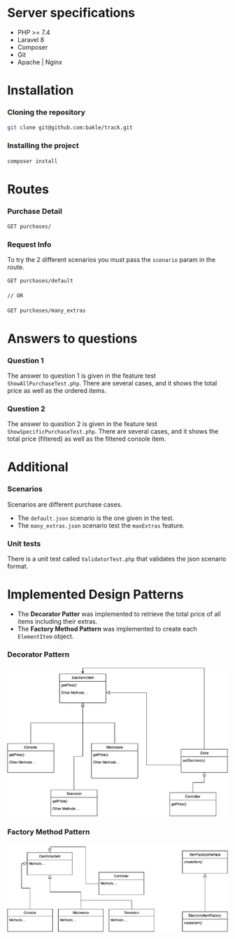 # Server specifications
* PHP >= 7.4
* Laravel 8
* Composer
* Git
* Apache | Nginx

# Installation

### Cloning the repository

```bash
git clone git@github.com:bakle/track.git
```

### Installing the project 

```bash
composer install
```

# Routes

### Purchase Detail
```bash
GET purchases/   
```

### Request Info
To try the 2 different scenarios you must pass the ``scenario`` param in the route.

```bash
GET purchases/default

// OR

GET purchases/many_extras
```

# Answers to questions

### Question 1
The answer to question 1 is given in the feature test ``ShowAllPurchaseTest.php``.
There are several cases, and it shows the total price as well as the ordered items.


### Question 2
The answer to question 2 is given in the feature test ``ShowSpecificPurchaseTest.php``.
There are several cases, and it shows the total price (filtered) as well as the filtered console item.

# Additional

### Scenarios
Scenarios are different purchase cases.

* The ``default.json`` scenario is the one given in the test.
* The ``many_extras.json`` scenario test the ``maxExtras`` feature.

### Unit tests
There is a unit test called ``ValidatorTest.php`` that validates the json scenario format.


# Implemented Design Patterns

* The **Decorator Patter** was implemented to retrieve the total price of all items including their extras.
* The **Factory Method Pattern** was implemented to create each ``ElementItem`` object.


### Decorator Pattern
![Decorator Pattern](./public/img/decorator_pattern.jpg)

### Factory Method Pattern
![Factory Method Pattern](./public/img/factory_method.jpg)
